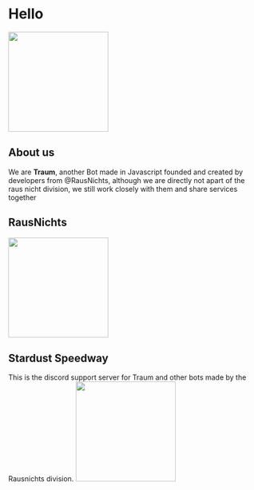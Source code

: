# Hello
<img src='https://github.com/Traumbot/.github/assets/132499310/455dc3d8-cb03-45dc-b462-089a9f94e408' width='200' />

## About us
We are **Traum**, another Bot made in Javascript founded and created by developers from @RausNichts, although we are directly not apart of the raus nicht division, we still work closely with them and share services together 
## RausNichts
<a href='https://github.com/RausNichts'><img src='https://avatars.githubusercontent.com/u/143963801?s=200&v=4' width='200' /></a>
## Stardust Speedway
This is the discord support server for Traum and other bots made by the Rausnichts division.
<a href='https://discord.com/invite/UGSTZZsjuu'><img src='https://cdn.discordapp.com/icons/1147876645823332483/ad7f1dcd70cd5abe48ff9696212775e8.webp?size=240' width='200' /></a>
